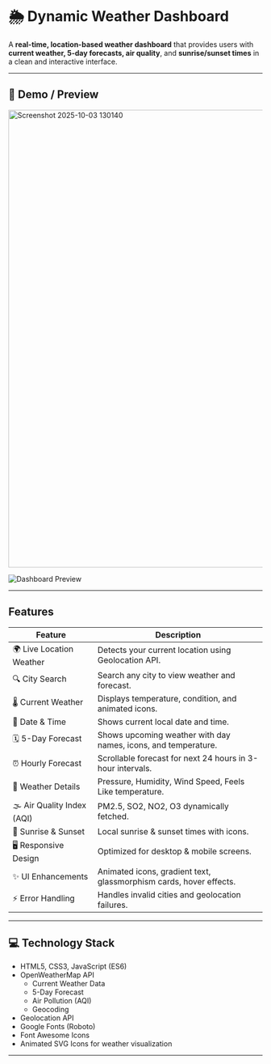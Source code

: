 # 🌦️ Dynamic Weather Dashboard


A **real-time, location-based weather dashboard** that provides users with **current weather, 5-day forecasts, air quality**, and **sunrise/sunset times** in a clean and interactive interface.

---

## **🌟 Demo / Preview**
<img width="1876" height="905" alt="Screenshot 2025-10-03 130140" src="https://github.com/user-attachments/assets/6034751e-077c-4adf-84a6-5e6187c171b1" />


![Dashboard Preview](demo-placeholder.gif)

---

## **Features**

| Feature | Description |
|---------|-------------|
| 🌍 Live Location Weather | Detects your current location using Geolocation API. |
| 🔍 City Search | Search any city to view weather and forecast. |
| 🌡 Current Weather | Displays temperature, condition, and animated icons. |
| 📅 Date & Time | Shows current local date and time. |
| 🗓 5-Day Forecast | Shows upcoming weather with day names, icons, and temperature. |
| ⏰ Hourly Forecast | Scrollable forecast for next 24 hours in 3-hour intervals. |
| 💨 Weather Details | Pressure, Humidity, Wind Speed, Feels Like temperature. |
| 🌫 Air Quality Index (AQI) | PM2.5, SO2, NO2, O3 dynamically fetched. |
| 🌅 Sunrise & Sunset | Local sunrise & sunset times with icons. |
| 🖥 Responsive Design | Optimized for desktop & mobile screens. |
| ✨ UI Enhancements | Animated icons, gradient text, glassmorphism cards, hover effects. |
| ⚡ Error Handling | Handles invalid cities and geolocation failures. |

---

## **💻 Technology Stack**

- HTML5, CSS3, JavaScript (ES6)
- OpenWeatherMap API
  - Current Weather Data
  - 5-Day Forecast
  - Air Pollution (AQI)
  - Geocoding
- Geolocation API
- Google Fonts (Roboto)
- Font Awesome Icons
- Animated SVG Icons for weather visualization

---
